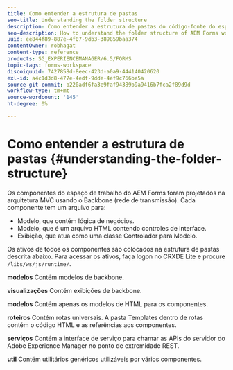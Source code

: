 ```yaml
---
title: Como entender a estrutura de pastas
seo-title: Understanding the folder structure
description: Como entender a estrutura de pastas do código-fonte do espaço de trabalho do AEM Forms para personalizar.
seo-description: How to understand the folder structure of AEM Forms workspace source code to customize.
uuid: ee844f89-887e-4f07-9db3-389859baa374
contentOwner: robhagat
content-type: reference
products: SG_EXPERIENCEMANAGER/6.5/FORMS
topic-tags: forms-workspace
discoiquuid: 7427858d-8eec-423d-a0a9-444140420620
exl-id: a4c1d3d8-477e-4edf-9dde-4ef9c766be5a
source-git-commit: b220adf6fa3e9faf94389b9a9416b7fca2f89d9d
workflow-type: tm+mt
source-wordcount: '145'
ht-degree: 0%

---
```


# Como entender a estrutura de pastas {#understanding-the-folder-structure}

Os componentes do espaço de trabalho do AEM Forms foram projetados na arquitetura MVC usando o Backbone (rede de transmissão). Cada componente tem um arquivo para:

* Modelo, que contém lógica de negócios.
* Modelo, que é um arquivo HTML contendo controles de interface.
* Exibição, que atua como uma classe Controlador para Modelo.

Os ativos de todos os componentes são colocados na estrutura de pastas descrita abaixo. Para acessar os ativos, faça logon no CRXDE Lite e procure `/libs/ws/js/runtime/`.

**modelos** Contém modelos de backbone.

**visualizações** Contém exibições de backbone.

**modelos** Contém apenas os modelos de HTML para os componentes.

**roteiros** Contém rotas universais. A pasta Templates dentro de rotas contém o código HTML e as referências aos componentes.

**serviços** Contém a interface de serviço para chamar as APIs do servidor do Adobe Experience Manager no ponto de extremidade REST.

**util** Contém utilitários genéricos utilizáveis por vários componentes.
